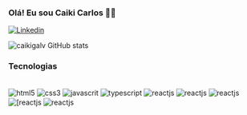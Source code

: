 ### Olá! Eu sou Caiki Carlos 👋🏻

[![Linkedin](https://img.shields.io/badge/LinkedIn-0077B5?style=for-the-badge&logo=linkedin&logoColor=white)](https://www.linkedin.com/in/caiki-carlos-43372b284/)

![caikigalv GitHub stats](https://github-readme-stats.vercel.app/api?username=caikigalv&show_icons=true&theme=radical)

### Tecnologias
<div style="display: inline_block"><br/>
    <img align="center" alt="html5" src="https://img.shields.io/badge/HTML5-E34F26?style=for-the-badge&logo=html5&logoColor=white">
    <img align="center" alt="css3" src="https://img.shields.io/badge/CSS3-1572B6?style=for-the-badge&logo=css3&logoColor=white">
    <img align="center" alt="javascrit" src="https://img.shields.io/badge/JavaScript-F7DF1E?style=for-the-badge&logo=javascript&logoColor=black">
    <img align="center" alt="typescript" src="https://img.shields.io/badge/TypeScript-007ACC?style=for-the-badge&logo=typescript&logoColor=white">
    <img align="center" alt="reactjs" src="https://img.shields.io/badge/React_Native-20232A?style=for-the-badge&logo=react&logoColor=61DAFB">
    <img align="center" alt="reactjs" src="[https://img.shields.io/badge/React_Native-20232A?style=for-the-badge&logo=react&logoColor=61DAFB](https://img.shields.io/badge/Oracle-F80000?style=for-the-badge&logo=Oracle&logoColor=white)">
    <img align="center" alt="reactjs" src="[https://img.shields.io/badge/React_Native-20232A?style=for-the-badge&logo=react&logoColor=61DAFB](https://img.shields.io/badge/PostgreSQL-316192?style=for-the-badge&logo=postgresql&logoColor=white)">
    <img align="center" alt="[reactjs" src="https://img.shields.io/badge/React_Native-20232A?style=for-the-badge&logo=react&logoColor=61DAFB](https://img.shields.io/badge/MySQL-00000F?style=for-the-badge&logo=mysql&logoColor=white)">
    <img align="center" alt="reactjs" src="[https://img.shields.io/badge/React_Native-20232A?style=for-the-badge&logo=react&logoColor=61DAFB](https://img.shields.io/badge/Linux-FCC624?style=for-the-badge&logo=linux&logoColor=blac)">
</div>
